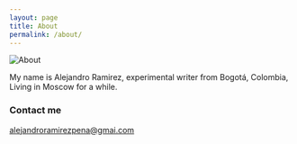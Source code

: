 ```yaml
---
layout: page
title: About
permalink: /about/
---
```


![About](/least-github-pages/assets/About.jpeg)

My name is Alejandro Ramirez, experimental writer from Bogotá, Colombia, Living in Moscow for a while.  


### Contact me

[alejandroramirezpena@gmai.com](mailto:email@domain.com)
